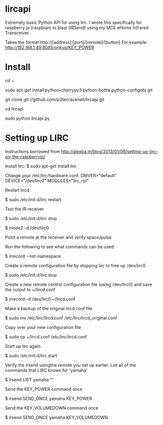 lircapi
=======

Extremely basic Python API for using lirc. I wrote this specifically for raspberry pi (raspbian) to blast (IRSend) using my MCE eHome Infrared Transceiver.

Takes the format http://[address]:[port]/[remote]/[button]
For example:
http://192.168.1.49:8085/onkyo/KEY_POWER

Install
=======

cd ~

sudo apt-get install python-cherrypy3 python-bottle python-configobj git

git clone git://github.com/p3tecracknell/lircapi.git

cd lircapi

sudo python lircapi.py


Setting up LIRC
===============

Instructions borrowed from http://alexba.in/blog/2013/01/06/setting-up-lirc-on-the-raspberrypi/

Install lirc:
$ sudo apt-get install lirc

Change your /etc/lirc/hardware.conf:
DRIVER="default"
DEVICE="/dev/lirc0"
MODULES="lirc_rpi"

Restart lircd

$ sudo /etc/init.d/lirc restart

Test the IR receiver

$ sudo /etc/init.d/lirc stop

$ mode2 -d /dev/lirc0

Point a remote at the receiver and verify space/pulse

Run the following to see what commands can be used:

$ irrecord --list-namespace

Create a remote configuration file by stopping lirc to free up /dev/lirc0

$ sudo /etc/init.d/lirc stop

Create a new remote control configuration file (using /dev/lirc0) and save the output to ~/lircd.conf

$ irrecord -d /dev/lirc0 ~/lircd.conf

Make a backup of the original lircd.conf file

$ sudo mv /etc/lirc/lircd.conf /etc/lirc/lircd_original.conf

Copy over your new configuration file

$ sudo cp ~/lircd.conf /etc/lirc/lircd.conf

Start up lirc again

$ sudo /etc/init.d/lirc start

Verify the irsend usingthe remote you set up earlier.
List all of the commands that LIRC knows for 'yamaha'

$ irsend LIST yamaha ""

Send the KEY_POWER command once

$ irsend SEND_ONCE yamaha KEY_POWER

Send the KEY_VOLUMEDOWN command once

$ irsend SEND_ONCE yamaha KEY_VOLUMEDOWN


